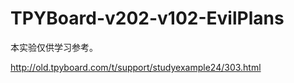 # TPYBoard-v202-v102-EvilPlans

本实验仅供学习参考。

http://old.tpyboard.com/t/support/studyexample24/303.html
